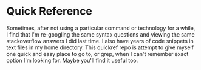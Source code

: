 Quick Reference
===============

Sometimes, after not using a particular command or technology for a while, I find that I'm re-googling the same syntax questions and viewing the same stackoverflow answers I did last time. I also have years of code snippets in text files in my home directory. This quickref repo is attempt to give myself one quick and easy place to go to, or grep, when I can't remember exact option I'm looking for. Maybe you'll find it useful too.
